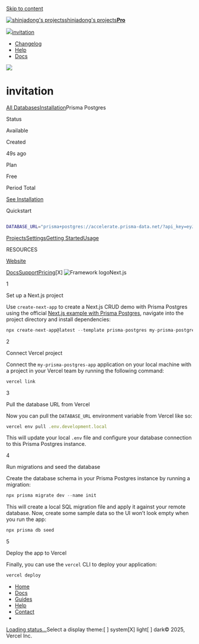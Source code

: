 [Skip to content](https://vercel.com/shinjadongs-projects/invitation/stores/integration/prisma/store_MvvFBXxOzRKZAVKz/guides#geist-skip-nav)[](https://vercel.com/shinjadongs-projects)

[![shinjadong's projects](https://vercel.com/api/www/avatar?teamId=team_MLloqpQSzp48DlMesZV9rCAi&s=44 "shinjadong's projects")shinjadong&#39;s projects**Pro**](https://vercel.com/shinjadongs-projects)

[![](https://vercel.com/api/v0/deployments/dpl_CzNA54cbrXmAVmEhuZpHEsgpVhGM/favicon?project=invitation&readyState=READY&teamId=team_MLloqpQSzp48DlMesZV9rCAi)invitation](https://vercel.com/shinjadongs-projects/invitation)

* [Changelog](https://vercel.com/changelog)
* [Help](https://vercel.com/help)
* [Docs](https://vercel.com/docs)

![](https://vercel.com/api/www/avatar/950cce4d5cecfc5a5f47abb6f4651ee4994c3b98?s=72)

# invitation

[](https://vercel.com/shinjadongs-projects/invitation/stores)

[All Databases](https://vercel.com/shinjadongs-projects/invitation/stores)[Installation](https://vercel.com/shinjadongs-projects/~/integrations/products/prisma/icfg_WmzOD3CgGzKJSKiUEz8tU3MB)Prisma Postgres

Status

Available

Created

49s ago

Plan

Free

Period Total

[See Installation](https://vercel.com/shinjadongs-projects/~/integrations/products/prisma/icfg_WmzOD3CgGzKJSKiUEz8tU3MB/settings)

Quickstart

```bash

```

```bash
DATABASE_URL="prisma+postgres://accelerate.prisma-data.net/?api_key=eyJhbGciOiJIUzI1NiIsInR5cCI6IkpXVCJ9.eyJhcGlfa2V5IjoiODZjMTY4ZDMtNzk1OS00MzdkLTlhNjQtOTkwZmJiZTk5ZDMwIiwidGVuYW50X2lkIjoiODg0YzJlMTkyYmY1OTgwNThhODlkZjRmNjJlMzg4NGFhMDQ5MzM2OWJhM2QyM2RlYjI1OWNhYTAyYmVhOWZkYyIsImludGVybmFsX3NlY3JldCI6ImZlYjgwYTQ0LTQ3NDMtNDQxMy05ZjI5LWRjMWQ4NGFlY2EyYyJ9.YF4pDd5kYvfcJFjFFiRqNlhmWlvTQcq7NzisOPZgTM0"
```

[Projects](https://vercel.com/shinjadongs-projects/invitation/stores/integration/prisma/store_MvvFBXxOzRKZAVKz/projects)[Settings](https://vercel.com/shinjadongs-projects/invitation/stores/integration/prisma/store_MvvFBXxOzRKZAVKz/settings)[Getting Started](https://vercel.com/shinjadongs-projects/invitation/stores/integration/prisma/store_MvvFBXxOzRKZAVKz/guides)[Usage](https://vercel.com/shinjadongs-projects/invitation/stores/integration/prisma/store_MvvFBXxOzRKZAVKz/usage)

RESOURCES

[Website](https://www.prisma.io/postgres?utm_source=vercel&utm_medium=marketplace)

[Docs](https://www.prisma.io/docs/postgres?utm_source=vercel&utm_medium=marketplace)[Support](https://www.prisma.io/support?utm_source=vercel&utm_medium=marketplace)[Pricing](https://www.prisma.io/pricing?utm_source=vercel&utm_medium=marketplace)[X] ![Framework logo](https://api-frameworks.vercel.sh/framework-logos/next.svg)Next.js

1

Set up a Next.js project

Use `create-next-app` to create a Next.js CRUD demo with Prisma Postgres using the official [Next.js example with Prisma Postgres](https://github.com/vercel/next.js/tree/canary/examples/prisma-postgres), navigate into the project directory and install dependencies:

```js
npx create-next-app@latest --template prisma-postgres my-prisma-postgres-appcd my-prisma-postgres-appnpm install
```

2

Connect Vercel project

Connect the `my-prisma-postgres-app` application on your local machine with a project in your Vercel team by running the following command:

```js
vercel link
```

3

Pull the database URL from Vercel

Now you can pull the `DATABASE_URL` environment variable from Vercel like so:

```js
vercel env pull .env.development.local
```

This will update your local `.env` file and configure your database connection to this Prisma Postgres instance.

4

Run migrations and seed the database

Create the database schema in your Prisma Postgres instance by running a migration:

```js
npx prisma migrate dev --name init
```

This
 will create a local SQL migration file and apply it against your remote
 database. Now, create some sample data so the UI won’t look empty when
you run the app:

```js
npx prisma db seed
```

5

Deploy the app to Vercel

Finally, you can use the `vercel` CLI to deploy your application:

```js
vercel deploy
```

[](https://vercel.com/home)

* [Home](https://vercel.com/home)
* [Docs](https://vercel.com/docs)
* [Guides](https://vercel.com/guides)
* [Help](https://vercel.com/help)
* [Contact](https://vercel.com/contact)
* 

[Loading status…](https://vercel-status.com)Select a display theme:[ ] system[X] light[ ] dark© 2025, Vercel Inc.

